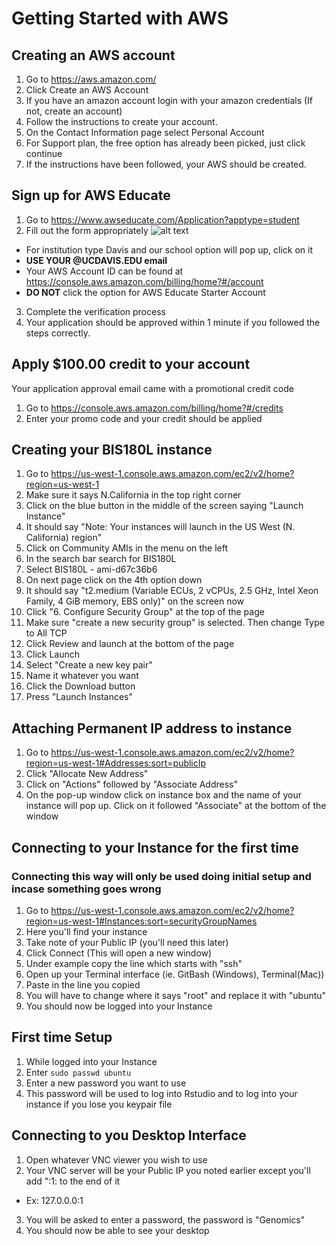 # Getting Started with AWS
## Creating an AWS account

1. Go to https://aws.amazon.com/
2. Click Create an AWS Account
3. If you have an amazon account login with your amazon credentials (If not, create an account)
  1. Follow the instructions to create your account.
  2. On the Contact Information page select Personal Account
  3. For Support plan, the free option has already been picked, just click continue
4. If the instructions have been followed, your AWS should be created.

## Sign up for AWS Educate

1. Go to https://www.awseducate.com/Application?apptype=student
2. Fill out the form appropriately
   ![alt text](https://github.com/johnny3420/AWS_Setup/blob/master/Pictures/AWS_Educate.png)
  * For institution type Davis and our school option will pop up, click on it
  * __USE YOUR @UCDAVIS.EDU email__
  * Your AWS Account ID can be found at https://console.aws.amazon.com/billing/home?#/account
  * __DO NOT__ click the option for AWS Educate Starter Account
3. Complete the verification process
4. Your application should be approved within 1 minute if you followed the steps correctly.

## Apply $100.00 credit to your account

Your application approval email came with a promotional credit code

1. Go to https://console.aws.amazon.com/billing/home?#/credits
2. Enter your promo code and your credit should be applied

## Creating your BIS180L instance

1. Go to https://us-west-1.console.aws.amazon.com/ec2/v2/home?region=us-west-1
  1. Make sure it says N.California in the top right corner
2. Click on the blue button in the middle of the screen saying "Launch Instance"
  1. It should say "Note: Your instances will launch in the US West (N. California) region"
3. Click on Community AMIs in the menu on the left
4. In the search bar search for BIS180L
5. Select BIS180L - ami-d67c36b6
6. On next page click on the 4th option down 
  1. It should say "t2.medium (Variable ECUs, 2 vCPUs, 2.5 GHz, Intel Xeon Family, 4 GiB memory, EBS only)" on the screen now
7. Click "6. Configure Security Group" at the top of the page
8. Make sure "create a new security group" is selected. Then change Type to All TCP
9. Click Review and launch at the bottom of the page
10. Click Launch
11. Select "Create a new key pair"
  1. Name it whatever you want
  2. Click the Download button
  3. Press "Launch Instances"
  
## Attaching Permanent IP address to instance

1. Go to https://us-west-1.console.aws.amazon.com/ec2/v2/home?region=us-west-1#Addresses:sort=publicIp
2. Click "Allocate New Address"
3. Click on "Actions" followed by "Associate Address"
4. On the pop-up window click on instance box and the name of your instance will pop up. Click on it followed "Associate" at the bottom of the window

## Connecting to your Instance for the first time
### Connecting this way will only be used doing initial setup and incase something goes wrong

1. Go to https://us-west-1.console.aws.amazon.com/ec2/v2/home?region=us-west-1#Instances:sort=securityGroupNames
  1. Here you'll find your instance
  2. Take note of your Public IP (you'll need this later)
2. Click Connect (This will open a new window)
3. Under example copy the line which starts with "ssh"
4. Open up your Terminal interface (ie. GitBash (Windows), Terminal(Mac))
5. Paste in the line you copied
  1. You will have to change where it says "root" and replace it with "ubuntu"
6. You should now be logged into your Instance

## First time Setup

1. While logged into your Instance
2. Enter `sudo passwd ubuntu`
  1. Enter a new password you want to use
  2. This password will be used to log into Rstudio and to log into your instance if you lose you keypair file
  
## Connecting to you Desktop Interface

1. Open whatever VNC viewer you wish to use
2. Your VNC server will be your Public IP you noted earlier except you'll add ":1: to the end of it
  * Ex: 127.0.0.0:1
3. You will be asked to enter a password, the password is "Genomics"
4. You should now be able to see your desktop
